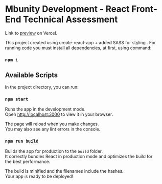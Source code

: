 # Mbunity Development - React Front-End Technical Assessment

Link to [preview](https://mbunity-assessment-test-neon.vercel.app/) on Vercel.

This project created using create-react-app + added SASS for styling..
For running code you must install all dependencies, at first, using command:

### `npm i`

## Available Scripts

In the project directory, you can run:

### `npm start`

Runs the app in the development mode.\
Open [http://localhost:3000](http://localhost:3000) to view it in your browser.

The page will reload when you make changes.\
You may also see any lint errors in the console.

### `npm run build`

Builds the app for production to the `build` folder.\
It correctly bundles React in production mode and optimizes the build for the best performance.

The build is minified and the filenames include the hashes.\
Your app is ready to be deployed!

